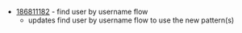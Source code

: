 - [186811182](https://www.pivotaltracker.com/story/show/186811182) - find user by username flow
  - updates find user by username flow to use the new pattern(s)

